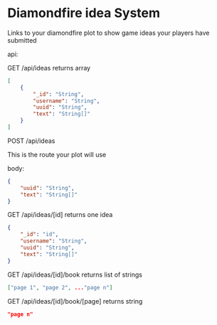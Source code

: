 # Diamondfire idea System
Links to your diamondfire plot to show game ideas your players have submitted


api:

GET /api/ideas
returns array
```json
[
    {
        "_id": "String",
        "username": "String",
        "uuid": "String",
        "text": "String[]"
    }
]
```

POST /api/ideas

This is the route your plot will use

body:
```json
{
    "uuid": "String",
    "text": "String[]"
}
```

GET /api/ideas/\[id\]
returns one idea
```json
{
    "_id": "id",
    "username": "String",
    "uuid": "String",
    "text": "String[]"
}
```

GET /api/ideas/\[id\]/book
returns list of strings
```json
["page 1", "page 2", ..."page n"]
```

GET /api/ideas/\[id\]/book/\[page\]
returns string
```json
"page n"
```
